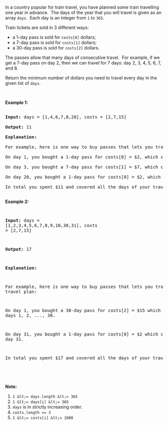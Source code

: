 In a country popular for train travel, you&nbsp;have planned some train travelling one year in advance.&nbsp; The days of the year that you will travel is given as an array `` days ``.&nbsp; Each day is an integer from `` 1 `` to `` 365 ``.

Train tickets are sold in 3 different ways:

*   a 1-day pass is sold for `` costs[0] `` dollars;
*   a 7-day pass is sold for `` costs[1] `` dollars;
*   a 30-day pass is sold for `` costs[2] `` dollars.

The passes allow that many days of consecutive travel.&nbsp; For example, if we get a 7-day pass on day 2, then we can travel for 7 days: day 2, 3, 4, 5, 6, 7, and 8.

Return the minimum number of dollars you need to travel every day in the given list of `` days ``.

&nbsp;

__Example 1:__

<pre>
<strong>Input: </strong>days = <span id="example-input-1-1">[1,4,6,7,8,20]</span>, costs = <span id="example-input-1-2">[2,7,15]</span>
<strong>Output: </strong><span id="example-output-1">11</span>
<strong>Explanation: </strong>
For example, here is one way to buy passes that lets you travel your travel plan:
On day 1, you bought a 1-day pass for costs[0] = $2, which covered day 1.
On day 3, you bought a 7-day pass for costs[1] = $7, which covered days 3, 4, ..., 9.
On day 20, you bought a 1-day pass for costs[0] = $2, which covered day 20.
In total you spent $11 and covered all the days of your travel.
</pre>

<div>
<p><strong>Example 2:</strong></p>
<pre>
<strong>Input: </strong>days = <span id="example-input-2-1">[1,2,3,4,5,6,7,8,9,10,30,31]</span>, costs = <span id="example-input-2-2">[2,7,15]</span>
<strong>Output: </strong><span id="example-output-2">17</span>
<strong>Explanation: </strong>
For example, here is one way to buy passes that lets you travel your travel plan:
On day 1, you bought a 30-day pass for costs[2] = $15 which covered days 1, 2, ..., 30.
On day 31, you bought a 1-day pass for costs[0] = $2 which covered day 31.
In total you spent $17 and covered all the days of your travel.
</pre>
<p>&nbsp;</p>
</div>

__Note:__

1.   `` 1 &lt;= days.length &lt;= 365 ``
2.   `` 1 &lt;= days[i] &lt;= 365 ``
3.   `` days `` is in strictly increasing order.
4.   `` costs.length == 3 ``
5.   `` 1 &lt;= costs[i] &lt;= 1000 ``